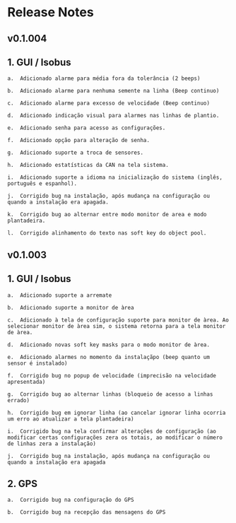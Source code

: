 ﻿# Release Notes

## v0.1.004
## 1.	GUI / Isobus

    a.	Adicionado alarme para média fora da tolerância (2 beeps)

    b.	Adicionado alarme para nenhuma semente na linha (Beep continuo)

    c.	Adicionado alarme para excesso de velocidade (Beep continuo)

    d.	Adicionado indicação visual para alarmes nas linhas de plantio.

    e.	Adicionado senha para acesso as configurações.

    f.	Adicionado opção para alteração de senha.

    g.	Adicionado suporte a troca de sensores.

    h.	Adicionado estatísticas da CAN na tela sistema.

    i.  Adicionado suporte a idioma na inicialização do sistema (inglês, português e espanhol).

    j.	Corrigido bug na instalação, após mudança na configuração ou quando a instalação era apagada.

    k.  Corrigido bug ao alternar entre modo monitor de area e modo plantadeira.

    l.  Corrigido alinhamento do texto nas soft key do object pool.



## v0.1.003
## 1.	GUI / Isobus

    a.	Adicionado suporte a arremate

    b.	Adicionado suporte a monitor de àrea

    c.	Adicionado à tela de configuração suporte para monitor de àrea. Ao selecionar monitor de àrea sim, o sistema retorna para a tela monitor de àrea.

    d.	Adicionado novas soft key masks para o modo monitor de àrea.

    e.	Adicionado alarmes no momento da instalaçãpo (beep quanto um sensor é instalado)

    f.	Corrigido bug no popup de velocidade (imprecisão na velocidade apresentada)

    g.	Corrigido bug ao alternar linhas (bloqueio de acesso a linhas errado)

    h.	Corrigido bug em ignorar linha (ao cancelar ignorar linha ocorria um erro ao atualizar a tela plantadeira)

    i.	Corrigido bug na tela confirmar alterações de configuração (ao modificar certas configurações zera os totais, ao modificar o número de linhas zera a instalação)

    j.	Corrigido bug na instalação, após mudança na configuração ou quando a instalação era apagada

## 2.	GPS

    a.	Corrigido bug na configuração do GPS

    b.	Corrigido bug na recepção das mensagens do GPS
